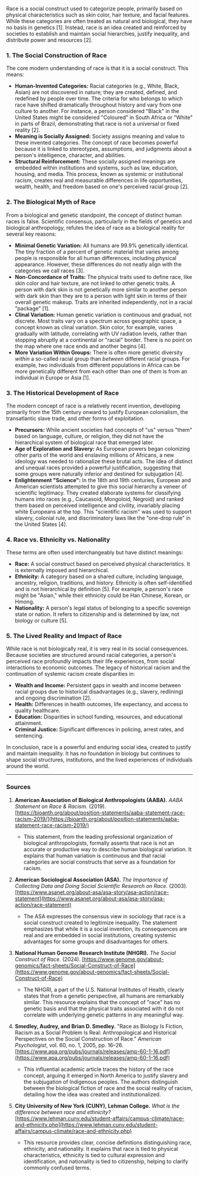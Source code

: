 Race is a social construct used to categorize people, primarily based on physical characteristics such as skin color, hair texture, and facial features. While these categories are often treated as natural and biological, they have no basis in genetics [1]. Instead, race is an idea created and reinforced by societies to establish and maintain social hierarchies, justify inequality, and distribute power and resources [2].

### 1. The Social Construction of Race

The core modern understanding of race is that it is a social construct. This means:

*   **Human-Invented Categories:** Racial categories (e.g., White, Black, Asian) are not discovered in nature; they are created, defined, and redefined by people over time. The criteria for who belongs to which race have shifted dramatically throughout history and vary from one culture to another. For instance, a person considered "Black" in the United States might be considered "Coloured" in South Africa or "White" in parts of Brazil, demonstrating that race is not a universal or fixed reality [2].
*   **Meaning is Socially Assigned:** Society assigns meaning and value to these invented categories. The concept of race becomes powerful because it is linked to stereotypes, assumptions, and judgments about a person's intelligence, character, and abilities.
*   **Structural Reinforcement:** These socially assigned meanings are embedded within institutions and systems, such as law, education, housing, and media. This process, known as systemic or institutional racism, creates real and measurable differences in life opportunities, wealth, health, and freedom based on one's perceived racial group [2].

### 2. The Biological Myth of Race

From a biological and genetic standpoint, the concept of distinct human races is false. Scientific consensus, particularly in the fields of genetics and biological anthropology, refutes the idea of race as a biological reality for several key reasons:

*   **Minimal Genetic Variation:** All humans are 99.9% genetically identical. The tiny fraction of a percent of genetic material that varies among people is responsible for all human differences, including physical appearance. However, these differences do not neatly align with the categories we call races [3].
*   **Non-Concordance of Traits:** The physical traits used to define race, like skin color and hair texture, are not linked to other genetic traits. A person with dark skin is not genetically more similar to another person with dark skin than they are to a person with light skin in terms of their overall genetic makeup. Traits are inherited independently, not in a racial "package" [1].
*   **Clinal Variation:** Human genetic variation is continuous and gradual, not discrete. Most traits vary on a spectrum across geographic space, a concept known as clinal variation. Skin color, for example, varies gradually with latitude, correlating with UV radiation levels, rather than stopping abruptly at a continental or "racial" border. There is no point on the map where one race ends and another begins [4].
*   **More Variation Within Groups:** There is often more genetic diversity *within* a so-called racial group than *between* different racial groups. For example, two individuals from different populations in Africa can be more genetically different from each other than one of them is from an individual in Europe or Asia [1].

### 3. The Historical Development of Race

The modern concept of race is a relatively recent invention, developing primarily from the 15th century onward to justify European colonialism, the transatlantic slave trade, and other forms of exploitation.

*   **Precursors:** While ancient societies had concepts of "us" versus "them" based on language, culture, or religion, they did not have the hierarchical system of biological race that emerged later.
*   **Age of Exploration and Slavery:** As European powers began colonizing other parts of the world and enslaving millions of Africans, a new ideology was needed to rationalize these brutal acts. The idea of distinct and unequal races provided a powerful justification, suggesting that some groups were naturally inferior and destined for subjugation [4].
*   **Enlightenment "Science":** In the 18th and 19th centuries, European and American scientists attempted to give this social hierarchy a veneer of scientific legitimacy. They created elaborate systems for classifying humans into races (e.g., Caucasoid, Mongoloid, Negroid) and ranked them based on perceived intelligence and civility, invariably placing white Europeans at the top. This "scientific racism" was used to support slavery, colonial rule, and discriminatory laws like the "one-drop rule" in the United States [4].

### 4. Race vs. Ethnicity vs. Nationality

These terms are often used interchangeably but have distinct meanings:

*   **Race:** A social construct based on perceived physical characteristics. It is externally imposed and hierarchical.
*   **Ethnicity:** A category based on a shared culture, including language, ancestry, religion, traditions, and history. Ethnicity is often self-identified and is not hierarchical by definition [5]. For example, a person's race might be "Asian," while their ethnicity could be Han Chinese, Korean, or Hmong.
*   **Nationality:** A person's legal status of belonging to a specific sovereign state or nation. It refers to citizenship and is determined by law, not biology or culture [5].

### 5. The Lived Reality and Impact of Race

While race is not biologically real, it is very real in its social consequences. Because societies are structured around racial categories, a person's perceived race profoundly impacts their life experiences, from social interactions to economic outcomes. The legacy of historical racism and the continuation of systemic racism create disparities in:

*   **Wealth and Income:** Persistent gaps in wealth and income between racial groups due to historical disadvantages (e.g., slavery, redlining) and ongoing discrimination [2].
*   **Health:** Differences in health outcomes, life expectancy, and access to quality healthcare.
*   **Education:** Disparities in school funding, resources, and educational attainment.
*   **Criminal Justice:** Significant differences in policing, arrest rates, and sentencing.

In conclusion, race is a powerful and enduring social idea, created to justify and maintain inequality. It has no foundation in biology but continues to shape social structures, institutions, and the lived experiences of individuals around the world.

***

### Sources

1.  **American Association of Biological Anthropologists (AABA).** *AABA Statement on Race & Racism.* (2019). [https://bioanth.org/about/position-statements/aaba-statement-race-racism-2019/](https://bioanth.org/about/position-statements/aaba-statement-race-racism-2019/)
    *   This statement, from the leading professional organization of biological anthropologists, formally asserts that race is not an accurate or productive way to describe human biological variation. It explains that human variation is continuous and that racial categories are social constructs that serve as a foundation for racism.

2.  **American Sociological Association (ASA).** *The Importance of Collecting Data and Doing Social Scientific Research on Race.* (2003). [https://www.asanet.org/about-asa/asa-story/asa-action/race-statement](https://www.asanet.org/about-asa/asa-story/asa-action/race-statement)
    *   The ASA expresses the consensus view in sociology that race is a social construct created to legitimize inequality. The statement emphasizes that while it is a social invention, its consequences are real and are embedded in social institutions, creating systemic advantages for some groups and disadvantages for others.

3.  **National Human Genome Research Institute (NHGRI).** *The Social Construct of Race.* (2024). [https://www.genome.gov/about-genomics/fact-sheets/Social-Construct-of-Race](https://www.genome.gov/about-genomics/fact-sheets/Social-Construct-of-Race)
    *   The NHGRI, a part of the U.S. National Institutes of Health, clearly states that from a genetic perspective, all humans are remarkably similar. This resource explains that the concept of "race" has no genetic basis and that the physical traits associated with it do not correlate with underlying genetic patterns in any meaningful way.

4.  **Smedley, Audrey, and Brian D. Smedley.** "Race as Biology Is Fiction, Racism as a Social Problem Is Real: Anthropological and Historical Perspectives on the Social Construction of Race." *American Psychologist*, vol. 60, no. 1, 2005, pp. 16–26. [https://www.apa.org/pubs/journals/releases/amp-60-1-16.pdf](https://www.apa.org/pubs/journals/releases/amp-60-1-16.pdf)
    *   This influential academic article traces the history of the race concept, arguing it emerged in North America to justify slavery and the subjugation of Indigenous peoples. The authors distinguish between the biological fiction of race and the social reality of racism, detailing how the idea was created and institutionalized.

5.  **City University of New York (CUNY), Lehman College.** *What is the difference between race and ethnicity?* [https://www.lehman.cuny.edu/student-affairs/campus-climate/race-and-ethnicity.php](https://www.lehman.cuny.edu/student-affairs/campus-climate/race-and-ethnicity.php)
    *   This resource provides clear, concise definitions distinguishing race, ethnicity, and nationality. It explains that race is tied to physical characteristics, ethnicity is tied to cultural expression and identification, and nationality is tied to citizenship, helping to clarify commonly confused terms.